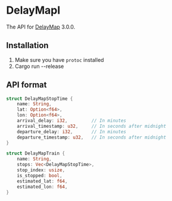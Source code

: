 # DelayMapI

The API for [DelayMap](https://github.com/Robbe7730/DelayMap) 3.0.0.

## Installation

1. Make sure you have `protoc` installed
2. Cargo run --release

## API format

```rust
struct DelayMapStopTime {
    name: String,
    lat: Option<f64>,
    lon: Option<f64>,
    arrival_delay: i32,         // In minutes
    arrival_timestamp: u32,     // In seconds after midnight
    departure_delay: i32,       // In minutes
    departure_timestamp: u32,   // In seconds after midnight
}

struct DelayMapTrain {
    name: String,
    stops: Vec<DelayMapStopTime>,
    stop_index: usize,
    is_stopped: bool,
    estimated_lat: f64,
    estimated_lon: f64,
}
```
